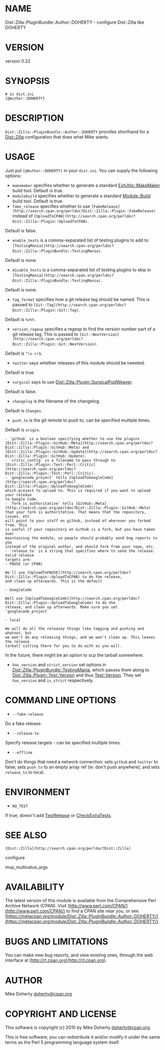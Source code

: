 # NAME

Dist::Zilla::PluginBundle::Author::DOHERTY - configure Dist::Zilla like DOHERTY

# VERSION

version 0.32

# SYNOPSIS

    # in dist.ini
    [@Author::DOHERTY]

# DESCRIPTION

`Dist::Zilla::PluginBundle::Author::DOHERTY` provides shorthand for
a [Dist::Zilla](http://search.cpan.org/perldoc?Dist::Zilla) configuration that does what Mike wants.

# USAGE

Just put `[@Author::DOHERTY]` in your `dist.ini`. You can supply the following
options:

- `makemaker` specifies whether to generate a standard [ExtUtils::MakeMaker](http://search.cpan.org/perldoc?ExtUtils::MakeMaker)
build tool. Default is true.
- `modulebuild` specifies whether to generate a standard [Module::Build](http://search.cpan.org/perldoc?Module::Build) build
tool. Default is true.
- `fake_release` specifies whether to use `[FakeRelease](http://search.cpan.org/perldoc?Dist::Zilla::Plugin::FakeRelease)`
instead of `[UploadToCPAN](http://search.cpan.org/perldoc?Dist::Zilla::Plugin::UploadToCPAN)`.

Default is false.

- `enable_tests` is a comma-separated list of testing plugins to add
to `[TestingMania](http://search.cpan.org/perldoc?Dist::Zilla::PluginBundle::TestingMania)`.

Default is none.

- `disable_tests` is a comma-separated list of testing plugins to skip in
`[TestingMania](http://search.cpan.org/perldoc?Dist::Zilla::PluginBundle::TestingMania)`.

Default is none.

- `tag_format` specifies how a git release tag should be named. This is
passed to `[Git::Tag](http://search.cpan.org/perldoc?Dist::Zilla::Plugin::Git::Tag)`.

Default is ` %v%t `.

- `version_regexp` specifies a regexp to find the version number part of
a git release tag. This is passed to
`[Git::NextVersion](http://search.cpan.org/perldoc?Dist::Zilla::Plugin::Git::NextVersion)`.

Default is `^(v.+)$`.

- `twitter` says whether releases of this module should be tweeted.

Default is true.

- `surgical` says to use [Dist::Zilla::Plugin::SurgicalPodWeaver](http://search.cpan.org/perldoc?Dist::Zilla::Plugin::SurgicalPodWeaver).

Default is false.

- `changelog` is the filename of the changelog.

Default is `Changes`.

- `push_to` is the git remote to push to; can be specified multiple times.

Default is `origin`.

    - `github` is a boolean specifying whether to use the plugins
    [Dist::Zilla::Plugin::GitHub::Meta](http://search.cpan.org/perldoc?Dist::Zilla::Plugin::GitHub::Meta) and [Dist::Zilla::Plugin::GitHub::Update](http://search.cpan.org/perldoc?Dist::Zilla::Plugin::GitHub::Update).
    - `critic_config` is a filename to pass through to [Dist::Zilla::Plugin::Test::Perl::Critic](http://search.cpan.org/perldoc?Dist::Zilla::Plugin::Test::Perl::Critic).
    - `googlecode_project` tells [UploadToGoogleCode](http://search.cpan.org/perldoc?Dist::Zilla::Plugin::UploadToGoogleCode)
    which project to upload to. This is required if you want to upload your release
    to Google Code.
    - `fork_is_authoritative` tells [GitHub::Meta](http://search.cpan.org/perldoc?Dist::Zilla::Plugin::GitHub::Meta)
    that your fork is authoritative. That means that the repository, issues, etc
    will point to your stuff on github, instead of wherever you forked from. This
    is useful if your repository on Github is a fork, but you have taken over
    maintaining the module, so people should probably send bug reports to you
    instead of the original author, and should fork from your repo, etc.
    - `release_to` is a string that specifies where to send the release. Valid release
    targets are:
    - PAUSE (or CPAN)

    We'll use [UploadToPAUSE](http://search.cpan.org/perldoc?Dist::Zilla::Plugin::UploadToCPAN) to do the release,
    and clean up afterwards. This is the default

    - GoogleCode

    Well use [UploadToGoogleCode](http://search.cpan.org/perldoc?Dist::Zilla::Plugin::UploadToGoogleCode) to do the
    release, and clean up afterwards. Make sure you set `googlecode_project`

    - local

    We will do all the releasey things like tagging and pushing and whatnot, but
    we won't do any releasing things, and we won't clean up. This leaves the release
    tarball sitting there for you to do with as you will.

In the future, there might be an option to scp the tarball somewhere.

- `has_version` and `strict_version` set options in [Dist::Zilla::PluginBundle::TestingMania](http://search.cpan.org/perldoc?Dist::Zilla::PluginBundle::TestingMania),
which passes them along to [Dist::Zilla::Plugin::Test::Version](http://search.cpan.org/perldoc?Dist::Zilla::Plugin::Test::Version) and thus
[Test::Version](http://search.cpan.org/perldoc?Test::Version). They set `has_version` and `is_strict` respectively.

# COMMAND LINE OPTIONS

- `--fake-release`

Do a fake release.

- `--release-to`

Specify release targets - can be specified multiple times.

- `--offline`

Don't do things that need a network connection: sets `github` and `twitter`
to false; sets `push_to` to an empty array ref (ie: don't push anywhere);
and sets `release_to` to local.

# ENVIRONMENT

- `NO_TEST`

If true, doesn't add [TestRelease](http://search.cpan.org/perldoc?Dist::Zilla::Plugin::TestRelease) or
[CheckExtraTests](http://search.cpan.org/perldoc?Dist::Zilla::Plugin::CheckExtraTests).

# SEE ALSO

`[Dist::Zilla](http://search.cpan.org/perldoc?Dist::Zilla)`

configure

mvp\_multivalue\_args

# AVAILABILITY

The latest version of this module is available from the Comprehensive Perl
Archive Network (CPAN). Visit [http://www.perl.com/CPAN/](http://www.perl.com/CPAN/) to find a CPAN
site near you, or see [https://metacpan.org/module/Dist::Zilla::PluginBundle::Author::DOHERTY/](https://metacpan.org/module/Dist::Zilla::PluginBundle::Author::DOHERTY/).

# BUGS AND LIMITATIONS

You can make new bug reports, and view existing ones, through the
web interface at [http://rt.cpan.org](http://rt.cpan.org).

# AUTHOR

Mike Doherty <doherty@cpan.org>

# COPYRIGHT AND LICENSE

This software is copyright (c) 2010 by Mike Doherty <doherty@cpan.org>.

This is free software; you can redistribute it and/or modify it under
the same terms as the Perl 5 programming language system itself.
